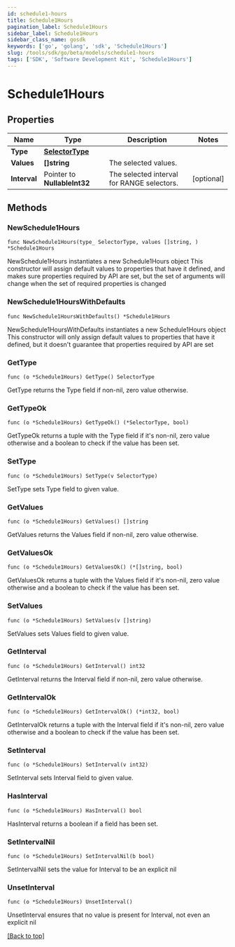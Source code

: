 ```yaml
---
id: schedule1-hours
title: Schedule1Hours
pagination_label: Schedule1Hours
sidebar_label: Schedule1Hours
sidebar_class_name: gosdk
keywords: ['go', 'golang', 'sdk', 'Schedule1Hours'] 
slug: /tools/sdk/go/beta/models/schedule1-hours
tags: ['SDK', 'Software Development Kit', 'Schedule1Hours']
---
```


# Schedule1Hours

## Properties

Name | Type | Description | Notes
------------ | ------------- | ------------- | -------------
**Type** |  [**SelectorType**](selector-type) |  | 
**Values** |  **[]string** | The selected values.  | 
**Interval** |  Pointer to **NullableInt32** | The selected interval for RANGE selectors.  | [optional] 

## Methods

### NewSchedule1Hours

`func NewSchedule1Hours(type_ SelectorType, values []string, ) *Schedule1Hours`

NewSchedule1Hours instantiates a new Schedule1Hours object
This constructor will assign default values to properties that have it defined,
and makes sure properties required by API are set, but the set of arguments
will change when the set of required properties is changed

### NewSchedule1HoursWithDefaults

`func NewSchedule1HoursWithDefaults() *Schedule1Hours`

NewSchedule1HoursWithDefaults instantiates a new Schedule1Hours object
This constructor will only assign default values to properties that have it defined,
but it doesn't guarantee that properties required by API are set

### GetType

`func (o *Schedule1Hours) GetType() SelectorType`

GetType returns the Type field if non-nil, zero value otherwise.

### GetTypeOk

`func (o *Schedule1Hours) GetTypeOk() (*SelectorType, bool)`

GetTypeOk returns a tuple with the Type field if it's non-nil, zero value otherwise
and a boolean to check if the value has been set.

### SetType

`func (o *Schedule1Hours) SetType(v SelectorType)`

SetType sets Type field to given value.


### GetValues

`func (o *Schedule1Hours) GetValues() []string`

GetValues returns the Values field if non-nil, zero value otherwise.

### GetValuesOk

`func (o *Schedule1Hours) GetValuesOk() (*[]string, bool)`

GetValuesOk returns a tuple with the Values field if it's non-nil, zero value otherwise
and a boolean to check if the value has been set.

### SetValues

`func (o *Schedule1Hours) SetValues(v []string)`

SetValues sets Values field to given value.


### GetInterval

`func (o *Schedule1Hours) GetInterval() int32`

GetInterval returns the Interval field if non-nil, zero value otherwise.

### GetIntervalOk

`func (o *Schedule1Hours) GetIntervalOk() (*int32, bool)`

GetIntervalOk returns a tuple with the Interval field if it's non-nil, zero value otherwise
and a boolean to check if the value has been set.

### SetInterval

`func (o *Schedule1Hours) SetInterval(v int32)`

SetInterval sets Interval field to given value.

### HasInterval

`func (o *Schedule1Hours) HasInterval() bool`

HasInterval returns a boolean if a field has been set.

### SetIntervalNil

`func (o *Schedule1Hours) SetIntervalNil(b bool)`

 SetIntervalNil sets the value for Interval to be an explicit nil

### UnsetInterval
`func (o *Schedule1Hours) UnsetInterval()`

UnsetInterval ensures that no value is present for Interval, not even an explicit nil

[[Back to top]](#) 


